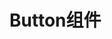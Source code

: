 # Button组件

<preview path="../packages/button/basic.vue" title="基础用法" description="Button 组件的基础用法"></preview>
